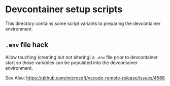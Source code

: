 # Devcontainer setup scripts

This directory contains some script variants to preparing the devcontainer environment.

## `.env` file hack

Allow touching (creating but not altering) a `.env` file prior to devcontainer start so those variables can be populated into the devcontainer environment.

See Also: <https://github.com/microsoft/vscode-remote-release/issues/4568>
